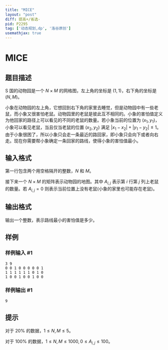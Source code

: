 ```yaml
---
title: "MICE"
layout: "post"
diff: 提高+/省选-
pid: P2295
tag: ['动态规划,dp', '洛谷原创']
usemathjax: true
---
```


# MICE
## 题目描述

S 国的动物园是一个 $N \times M$ 的网格图，左上角的坐标是 $(1,1)$，右下角的坐标是 $(N,M)$。

小象在动物园的左上角，它想回到右下角的家里去睡觉，但是动物园中有一些老鼠，而小象又很害怕老鼠。动物园里的老鼠是彼此互不相同的。小象的害怕值定义为他回家的路径上可以看见的不同的老鼠的数量。若小象当前的位置为 $(x_1,y_1)$，小象可以看见老鼠，当且仅当老鼠的位置 $(x_2,y_2)$ 满足 $|x_1-x_2| + |y_1-y_2| \leq 1$。由于小象很困了，所以小象只会走一条最近的路回家，即小象只会向下或者向右走。现在你需要帮小象确定一条回家的路线，使得小象的害怕值最小。

## 输入格式

第一行包含两个用空格隔开的整数，$N$ 和 $M$。

接下来一个 $N \times M$ 的矩阵表示动物园的地图。其中 $A_{i,j}$ 表示第 $i$ 行第 $j$ 列上老鼠的数量。若 $A_{i,j} = 0$ 则表示当前位置上没有老鼠(小象的家里也可能存在老鼠)。

## 输出格式

输出一个整数，表示路线最小的害怕值是多少。

## 样例

### 样例输入 #1
```
3 9
0 0 1 0 0 0 0 0 1
1 1 1 1 1 1 0 1 0
1 0 0 1 0 0 1 0 0

```
### 样例输出 #1
```
9
```
## 提示

对于 $20\%$ 的数据，$1 \leq N,M \leq 5$。

对于 $100\%$ 的数据，$1 \leq N,M \leq 1000,0 \leq A_{i,j} \leq 100$。
